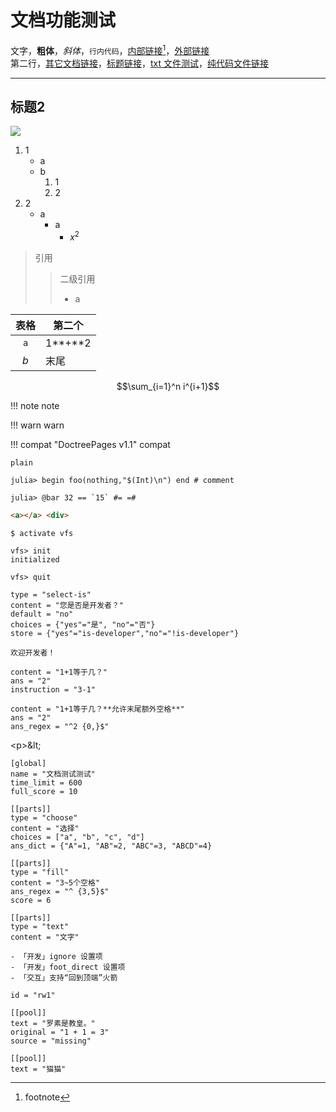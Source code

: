 # 文档功能测试
文字，**粗体**，*斜体*，`行内代码`，[内部链接](#标题2)[^1]，[外部链接](http://info.cern.ch/)\
第二行，[其它文档链接](../zh/usage.md)，[标题链接](../zh/usage.md#github-action)，[txt 文件测试](txtfiletest.txt)，[纯代码文件链接](https://learn.juliacn.com/docs/lists/typetree1.8.html#L20-L50)

---

## 标题2
![](https://github.com/favicon.ico)

1. 1
	* a
	* b
		1. 1
		2. 2
2. 2
	* a
		* a
			* $x^2$

> 引用
> > 二级引用
> > * a

| 表格 | 第二个 |
| :-: | --- |
| `a` | 1**+**2 |
| $b$ | 末尾 |

$$\sum_{i=1}^n i^{i+1}$$

!!! note
	note

!!! warn
	warn

!!! compat "DoctreePages v1.1"
	compat

```plain
plain
```

```julia-repl
julia> begin foo(nothing,"$(Int)\n") end # comment

julia> @bar 32 == `15` #= =#
```

```html
<a></a> <div>
```

```shell
$ activate vfs

vfs> init
initialized

vfs> quit
```

```insert-setting
type = "select-is"
content = "您是否是开发者？"
default = "no"
choices = {"yes"="是", "no"="否"}
store = {"yes"="is-developer","no"="!is-developer"}
```

```is-developer
欢迎开发者！
```

```insert-fill
content = "1+1等于几？"
ans = "2"
instruction = "3-1"
```

```insert-fill
content = "1+1等于几？**允许末尾额外空格**"
ans = "2"
ans_regex = "^2 {0,}$"
```

<p>&lt;p&gt;&amp;lt;</p>

```insert-test
[global]
name = "文档测试测试"
time_limit = 600
full_score = 10

[[parts]]
type = "choose"
content = "选择"
choices = ["a", "b", "c", "d"]
ans_dict = {"A"=1, "AB"=2, "ABC"=3, "ABCD"=4}

[[parts]]
type = "fill"
content = "3~5个空格"
ans_regex = "^ {3,5}$"
score = 6

[[parts]]
type = "text"
content = "文字"
```

```hide 点击显示内容
- 「开发」ignore 设置项
- 「开发」foot_direct 设置项
- 「交互」支持“回到顶端”火箭
```

```random-word
id = "rw1"

[[pool]]
text = "罗素是教皇。"
original = "1 + 1 = 3"
source = "missing"

[[pool]]
text = "猫猫"
```

[^1]: footnote
[^2]: 脚注2
